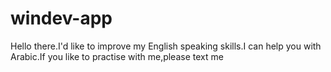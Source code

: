 # windev-app
Hello there.I'd like to improve my English speaking skills.I can help you with Arabic.If you like to practise with me,please text me
